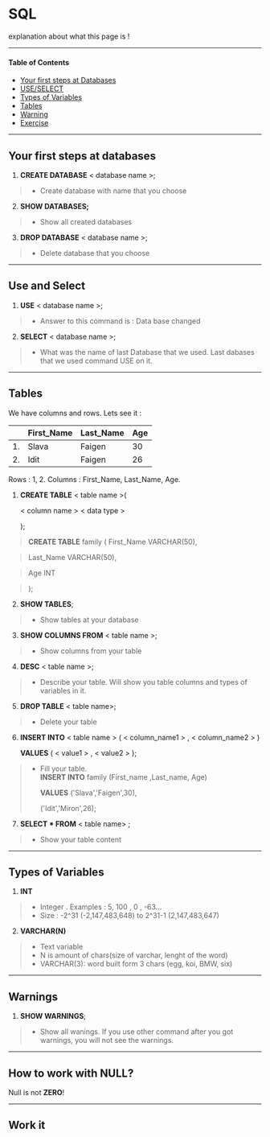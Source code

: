 # SQL
explanation about what this page is !
***

#### Table of Contents
- [Your first steps at Databases](#Your-first-steps-at-databases)
- [USE/SELECT](#Use-and-Select)
- [Types of Variables](#Types-of-Variables)
- [Tables](#Tables)
- [Warning](#Warnings)
- [Exercise](#Work-it)

***
## Your first steps at databases
1. **CREATE DATABASE** < database name >;
> - Create database with name that you choose

2. **SHOW DATABASES;**
> - Show all created databases

3. **DROP DATABASE** < database name >;
 > - Delete database that you choose
***

## Use and Select
1. **USE**  < database name >;
> - Answer to this command is : Data base changed

2. **SELECT**  < database name >;
> - What was the name of last Database that we used.
>   Last dabases that we used command USE on it.
***

## Tables
We have columns and rows. Lets see it :

|  | First_Name | Last_Name | Age  |
|--|------------|-----------|------|
|1.| Slava      | Faigen    |   30 |
|2.| Idit       | Faigen    |   26 |
Rows : 1, 2.
Columns : First_Name, Last_Name, Age.



1. **CREATE TABLE** < table name >(

   < column name > < data type >
 
   );
   
> **CREATE TABLE** family (
> First_Name VARCHAR(50),

> Last_Name VARCHAR(50),

> Age INT 

> );

2. **SHOW TABLES**;
> - Show tables at your database

3. **SHOW COLUMNS FROM** < table name >;
> - Show columns from your table

4. **DESC** < table name >;
> - Describe your table. Will show you table columns and types of variables in it.

5. **DROP TABLE** < table name>;
> - Delete your table

6. **INSERT INTO** < table name > ( < column_name1 > , < column_name2 > )

   **VALUES** ( < value1 > , < value2 > );
> - Fill your table.   
> **INSERT INTO** family (First_name ,Last_name, Age)
>
>   **VALUES** ('Slava','Faigen',30), 
>
>   ('Idit','Miron',26);

7. **SELECT * FROM** < table name> ;
> - Show your table content



***

## Types of Variables
1. **INT** 
> - Integer . Examples : 5, 100 , 0 , -63...
> - Size : -2^31 (-2,147,483,648) to 2^31-1 (2,147,483,647)

2. **VARCHAR(N)**
> - Text variable
> - N is amount of chars(size of varchar, lenght of the word)
> - VARCHAR(3): word built form 3 chars (egg, koi, BMW, six)

***

## Warnings

1. **SHOW WARNINGS**;
> - Show all wanings. If you use other command after you got warnings, you will not see the warnings.
***

## How to work with NULL?

Null is not **ZERO**!

***

## Work it

